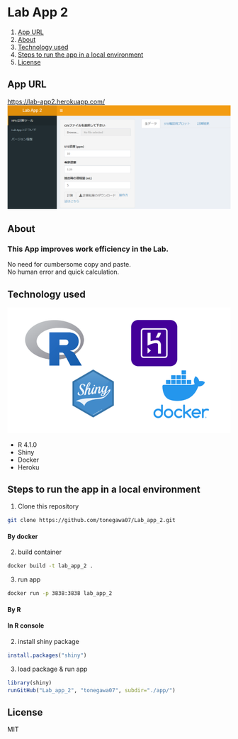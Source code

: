 # Lab App 2

1. [App URL](#anchor1)
2. [About](#anchor2)
3. [Technology used](#anchor3)
4. [Steps to run the app in a local environment](#anchor4)
5. [License](#anchor5)

<a id="anchor1"></a>

## App URL
https://lab-app2.herokuapp.com/
<img src="./img/hplc_top.png">

<a id="anchor2"></a>

## About
### This App improves work efficiency in the Lab.
No need for cumbersome copy and paste. <br>
No human error and quick calculation.

<a id="anchor3"></a>

## Technology used
<img src="./img/techused.png">

- R 4.1.0
- Shiny
- Docker
- Heroku

<a id="anchor4"></a>

## Steps to run the app in a local environment
1. Clone this repository
```bash
git clone https://github.com/tonegawa07/Lab_app_2.git
```

#### By docker
2. build container
```bash
docker build -t lab_app_2 .
```

3. run app
```bash
docker run -p 3838:3838 lab_app_2
```

#### By R
#### In R console
2. install shiny package
```R
install.packages("shiny")
```

3. load package & run app
```R
library(shiny)
runGitHub("Lab_app_2", "tonegawa07", subdir="./app/")
```

<a id="anchor5"></a>

## License
MIT